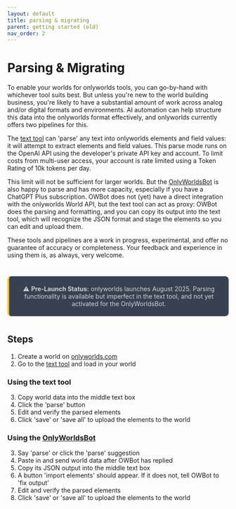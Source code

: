 ```yaml
---
layout: default
title: parsing & migrating
parent: getting started (old)
nav_order: 2
---
```


# Parsing & Migrating

To enable your worlds for onlyworlds tools, you can go-by-hand with whichever tool suits best. But unless you're new to the world building business, you're likely to have a substantial amount of work across analog and/or digital formats and environments. AI automation can help structure this data into the onlyworlds format effectively, and onlyworlds currently offers two pipelines for this. 
 
The [text tool](https://onlyworlds.com/text_tool) can 'parse' any text into onlyworlds elements and field values: it will attempt to extract elements and field values. This parse mode runs on the OpenAI API using the developer's private API key and account. To limit costs from multi-user access, your account is rate limited using a Token Rating of 10k tokens per day.

This limit will not be sufficient for larger worlds. But the [OnlyWorldsBot](https://chatgpt.com/g/g-dydgDFnOz-OnlyWorldsBot) is also happy to parse and has more capacity, especially if you have a ChatGPT Plus subscription. 
OWBot does not (yet) have a direct integration with the onlyworlds World API, but the text tool can act as proxy: OWBot does the parsing and formatting, and you can copy its output into the text tool, which will recognize the JSON format and stage the elements so you can edit and upload them.

These tools and pipelines are a work in progress, experimental, and offer no guarantee of accuracy or completeness. Your feedback and experience in using them is, as always, very welcome.

<div style="text-align: center; margin: 40px 0; padding: 20px; background: #374151; border-radius: 8px; border-left: 4px solid #fbbf24;">
<p style="color: #d1d5db; margin: 0;">⚠️ <strong>Pre-Launch Status:</strong> onlyworlds launches August 2025. Parsing functionality is available but imperfect in the text tool, and not yet activated for the OnlyWorldsBot.</p>
</div>


## Steps

1. Create a world on [onlyworlds.com](https://onlyworlds.com)
2. Go to the [text tool](https://onlyworlds.com/text_tool) and load in your world

### Using the text tool

3. Copy world data into the middle text box
4. Click the 'parse' button
5. Edit and verify the parsed elements
6. Click 'save' or 'save all' to upload the elements to the world

### Using the [OnlyWorldsBot](https://chatgpt.com/g/g-dydgDFnOz-OnlyWorldsBot)
 
3. Say 'parse' or click the 'parse' suggestion
4. Paste in and send world data after OWBot has replied
5. Copy its JSON output into the middle text box
6. A button 'import elements' should appear. If it does not, tell OWBot to 'fix output'
7. Edit and verify the parsed elements
8. Click 'save' or 'save all' to upload the elements to the world


 